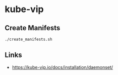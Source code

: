 # kube-vip

## Create Manifests

```bash
./create_manifests.sh
```

## Links

- <https://kube-vip.io/docs/installation/daemonset/>
